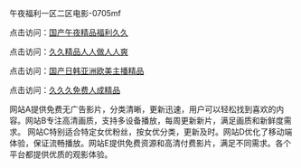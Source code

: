 午夜福利一区二区电影-0705mf

点击访问：<a href="https://tfda.pages.dev/">国产午夜精品福利久久</a>

点击访问：<a href="https://bsdf-5f5.pages.dev/">久久精品人人做人人爽</a>

点击访问：<a href="https://cfad.pages.dev/">国产日韩亚洲欧美主播精品</a>

点击访问：<a href="https://gfd-5xg.pages.dev/">久久久免费人成精品</a>

网站A提供免费无广告影片，分类清晰，更新迅速，用户可以轻松找到喜欢的内容。网站B专注高清画质，支持多设备播放，每周更新新片，满足画质和新鲜度需求。
网站C特别适合特定女优粉丝，按女优分类，更新及时。网站D优化了移动端体验，保证流畅播放。网站E提供免费资源和高清付费影片，满足不同需求。各个平台都提供优质的观影体验。

<span style="display:none;">[Canonical link](https://github.com/ll20250705/ll12 ）</span>
